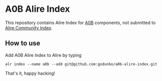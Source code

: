 # A0B Alire Index

This repository contains Alire Index for [A0B](https://github.com/godunko/a0b)  components, not submitted to [Alire Community Index](https://github.com/alire-project/alire-index).

## How to use

Add A0B Alire Index to Alire by typing

```
alr index --name a0b --add git@github.com:godunko/a0b-alire-index.git
```

That's it, happy hacking!
